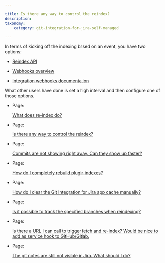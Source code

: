 ```yaml
---

title: Is there any way to control the reindex?
description:
taxonomy:
    category: git-integration-for-jira-self-managed

---
```

In terms of kicking off the indexing based on an event, you have two options:

*   [Reindex API](/git-integration-for-jira-self-managed/Reindex-API)

*   [Webhooks overview](/git-integration-for-jira-self-managed/Webhooks)

*   [Integration webhooks documentation](/git-integration-for-jira-self-managed/Integration-webhooks)


What other users have done is set a high interval and then configure one of those options.

*   Page:

    [What does re-index do?](/wiki/spaces/GIJDC/pages/2054291457)

*   Page:

    [Is there any way to control the reindex?](/wiki/spaces/GIJDC/pages/2053275662)

*   Page:

    [Commits are not showing right away. Can they show up faster?](/wiki/spaces/GIJDC/pages/2053570566)

*   Page:

    [How do I completely rebuild plugin indexes?](/wiki/spaces/GIJDC/pages/2053734434)

*   Page:

    [How do I clear the Git Integration for Jira app cache manually?](/wiki/spaces/GIJDC/pages/2053406737)

*   Page:

    [Is it possible to track the specified branches when reindexing?](/wiki/spaces/GIJDC/pages/2053406744)

*   Page:

    [Is there a URL I can call to trigger fetch and re-index? Would be nice to add as service hook to GitHub/Gitlab.](/wiki/spaces/GIJDC/pages/2053832750)

*   Page:

    [The git notes are still not visible in Jira. What should I do?](/wiki/spaces/GIJDC/pages/2054225956)